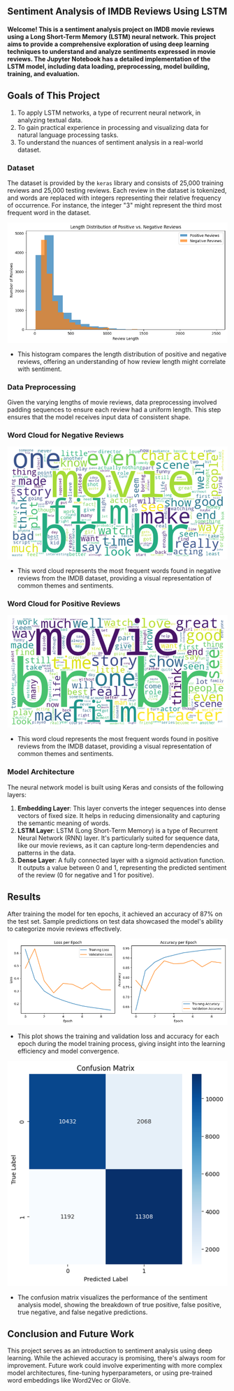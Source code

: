 ## Sentiment Analysis of IMDB Reviews Using LSTM

#### Welcome! This is a sentiment analysis project on IMDB movie reviews using a Long Short-Term Memory (LSTM) neural network. This project aims to provide a comprehensive exploration of using deep learning techniques to understand and analyze sentiments expressed in movie reviews. The Jupyter Notebook has a detailed implementation of the LSTM model, including data loading, preprocessing, model building, training, and evaluation.

## Goals of This Project
1. To apply LSTM networks, a type of recurrent neural network, in analyzing textual data.
2. To gain practical experience in processing and visualizing data for natural language processing tasks.
3. To understand the nuances of sentiment analysis in a real-world dataset.

### Dataset
The dataset is provided by the `keras` library and consists of 25,000 training reviews and 25,000 testing reviews. Each review in the dataset is tokenized, and words are replaced with integers representing their relative frequency of occurrence. For instance, the integer "3" might represent the third most frequent word in the dataset.

![Length Distribution of Positive vs Negative Reviews](data_visualization/length_distribution_of_positive_vs_negative_reviews.png)
* This histogram compares the length distribution of positive and negative reviews, offering an understanding of how review length might correlate with sentiment.

### Data Preprocessing
Given the varying lengths of movie reviews, data preprocessing involved padding sequences to ensure each review had a uniform length. This step ensures that the model receives input data of consistent shape.

### Word Cloud for Negative Reviews
![Word Cloud for Negative Reviews](data_visualization/word_cloud_for_negative_reviews.png)
* This word cloud represents the most frequent words found in negative reviews from the IMDB dataset, providing a visual representation of common themes and sentiments.

### Word Cloud for Positive Reviews
![Word Cloud for Positive Reviews](data_visualization/word_cloud_for_positive_reviews.png)
* This word cloud represents the most frequent words found in positive reviews from the IMDB dataset, providing a visual representation of common themes and sentiments.

### Model Architecture
The neural network model is built using Keras and consists of the following layers:
1. **Embedding Layer**: This layer converts the integer sequences into dense vectors of fixed size. It helps in reducing dimensionality and capturing the semantic meaning of words.
2. **LSTM Layer**: LSTM (Long Short-Term Memory) is a type of Recurrent Neural Network (RNN) layer. It's particularly suited for sequence data, like our movie reviews, as it can capture long-term dependencies and patterns in the data.
3. **Dense Layer**: A fully connected layer with a sigmoid activation function. It outputs a value between 0 and 1, representing the predicted sentiment of the review (0 for negative and 1 for positive).

## Results
After training the model for ten epochs, it achieved an accuracy of 87% on the test set. Sample predictions on test data showcased the model's ability to categorize movie reviews effectively.

![Loss and Accuracy Per Epoch](data_visualization/loss_and_accuracy_per_epoch.png)
* This plot shows the training and validation loss and accuracy for each epoch during the model training process, giving insight into the learning efficiency and model convergence.

![Confusion Matrix](data_visualization/confusion_matrix.png)
* The confusion matrix visualizes the performance of the sentiment analysis model, showing the breakdown of true positive, false positive, true negative, and false negative predictions.

## Conclusion and Future Work
This project serves as an introduction to sentiment analysis using deep learning. While the achieved accuracy is promising, there's always room for improvement. Future work could involve experimenting with more complex model architectures, fine-tuning hyperparameters, or using pre-trained word embeddings like Word2Vec or GloVe.
